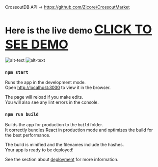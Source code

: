 CrossoutDB API -> https://github.com/Zicore/CrossoutMarket <br>

# Here is the live demo <a target="_blank" href="https://sasha071cheremisin.github.io/4-React-Crossout/" style="font-size: 40px">CLICK TO SEE DEMO</a>

![alt-text](https://sasha071cheremisin.github.io/4-React-Crossout/blob/master/crossout-1.png)
![alt-text](https://sasha071cheremisin.github.io/4-React-Crossout/blob/master/crossout-2.png)

### `npm start`

Runs the app in the development mode.<br>
Open [http://localhost:3000](http://localhost:3000) to view it in the browser.

The page will reload if you make edits.<br>
You will also see any lint errors in the console.

### `npm run build`

Builds the app for production to the `build` folder.<br>
It correctly bundles React in production mode and optimizes the build for the best performance.

The build is minified and the filenames include the hashes.<br>
Your app is ready to be deployed!

See the section about [deployment](https://facebook.github.io/create-react-app/docs/deployment) for more information.
